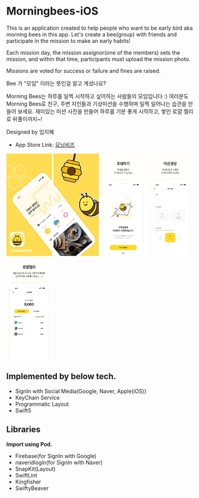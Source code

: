 # Morningbees-iOS

This is an application created to help people who want to be early bird aka morning bees in this app. Let's create a bee(group) with friends and participate in the mission to make an early habits!

Each mission day, the mission assignor(one of the members) sets the mission, and within that time, participants must upload the mission photo.

Missions are voted for success or failure and fines are raised.

Bee 가 "모임" 이라는 뜻인걸 알고 계셨나요?

Morning Bees는 하루를 일찍 시작하고 싶어하는 사람들의 모임입니다 :) 
여러분도 Morning Bees로 친구, 주변 지인들과 기상미션을 수행하며 일찍 일어나는 습관을 만들어 보세요.
재미있는 미션 사진을 만들어 하루를 기분 좋게 시작하고, 쌓인 로얄 젤리로 뒤풀이까지~!

Designed by 임지혜

* App Store Link: [모닝비즈](https://apps.apple.com/kr/app/모닝비즈/id1557197440?l=en)

<img src="/ImageForReadMe/스크린샷1.png" width="120" height="270">  <img src="/ImageForReadMe/스크린샷2.png" width="120" height="270">  <img src="/ImageForReadMe/스크린샷3.png" width="120" height="270">  <img src="/ImageForReadMe/스크린샷4.png" width="120" height="270">  <img src="/ImageForReadMe/스크린샷5.png" width="120" height="270">

## Implemented by below tech.
* SignIn with Social Media(Google, Naver, Apple(iOS))
* KeyChain Service
* Programmatic Layout
* Swift5

## Libraries
**Import using Pod.**

* Firebase(for SignIn with Google)
* naveridlogin(for SignIn with Naver)
* SnapKit(Layout)
* SwiftLint
* Kingfisher
* SwiftyBeaver
